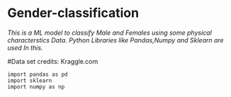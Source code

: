 # Gender-classification

*This is a ML model to classify Male and Females using some physical characterstics Data.*
*Python Libraries like Pandas,Numpy and Sklearn are used In this.*

#Data set credits: Kraggle.com

```
import pandas as pd
import sklearn
import numpy as np

```

